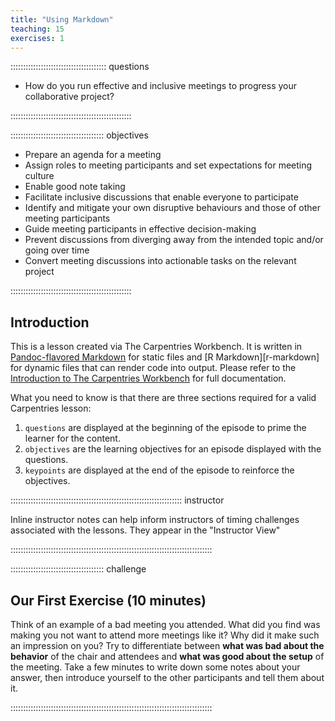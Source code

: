 ```yaml
---
title: "Using Markdown"
teaching: 15
exercises: 1
---
```


:::::::::::::::::::::::::::::::::::::: questions 

- How do you run effective and inclusive meetings to progress your collaborative project?

::::::::::::::::::::::::::::::::::::::::::::::::

::::::::::::::::::::::::::::::::::::: objectives

- Prepare an agenda for a meeting
- Assign roles to meeting participants and set expectations for meeting culture
- Enable good note taking
- Facilitate inclusive discussions that enable everyone to participate
- Identify and mitigate your own disruptive behaviours and those of other meeting participants
- Guide meeting participants in effective decision-making
- Prevent discussions from diverging away from the intended topic and/or going over time
- Convert meeting discussions into actionable tasks on the relevant project


::::::::::::::::::::::::::::::::::::::::::::::::

## Introduction

This is a lesson created via The Carpentries Workbench. It is written in
[Pandoc-flavored Markdown](https://pandoc.org/MANUAL.html) for static files and
[R Markdown][r-markdown] for dynamic files that can render code into output. 
Please refer to the [Introduction to The Carpentries 
Workbench](https://carpentries.github.io/sandpaper-docs/) for full documentation.

What you need to know is that there are three sections required for a valid
Carpentries lesson:

 1. `questions` are displayed at the beginning of the episode to prime the
    learner for the content.
 2. `objectives` are the learning objectives for an episode displayed with
    the questions.
 3. `keypoints` are displayed at the end of the episode to reinforce the
    objectives.

:::::::::::::::::::::::::::::::::::::::::::::::::::::::::::::::::::: instructor

Inline instructor notes can help inform instructors of timing challenges
associated with the lessons. They appear in the "Instructor View"

::::::::::::::::::::::::::::::::::::::::::::::::::::::::::::::::::::::::::::::::

::::::::::::::::::::::::::::::::::::: challenge 

## Our First Exercise (10 minutes)

Think of an example of a bad meeting you attended.
What did you find was making you not want to attend more meetings like it? 
Why did it make such an impression on you?
Try to differentiate between **what was bad about the behavior** of the chair and attendees
and **what was good about the setup** of the meeting.
Take a few minutes to write down some notes about your answer,
then introduce yourself to the other participants and tell them about it.

::::::::::::::::::::::::::::::::::::::::::::::::::::::::::::::::::::::::::::::::




